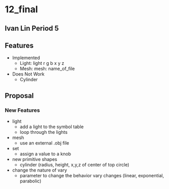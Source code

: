 # 12_final
## Ivan Lin Period 5
## Features
- Implemented
  - Light: light r g b x y z
  - Mesh: mesh: name_of_file
- Does Not Work
  - Cylinder
## Proposal
### New Features
- light
  - add a light to the symbol table
  - loop through the lights
- mesh
  - use an external .obj file
- set
  - assign a value to a knob
- new primitive shapes
  - cylinder (radius, height, x,y,z of center of top circle)
- change the nature of vary
  - parameter to change the behavior vary changes (linear, exponential, parabolic)
